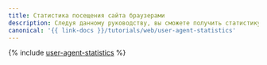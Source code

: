 ```yaml
---
title: Статистика посещения сайта браузерами
description: Следуя данному руководству, вы сможете получить статистику посещения сайта браузерами.
canonical: '{{ link-docs }}/tutorials/web/user-agent-statistics'
---
```


{% include [user-agent-statistics](../../_tutorials/applied/user-agent-statistics.md) %}